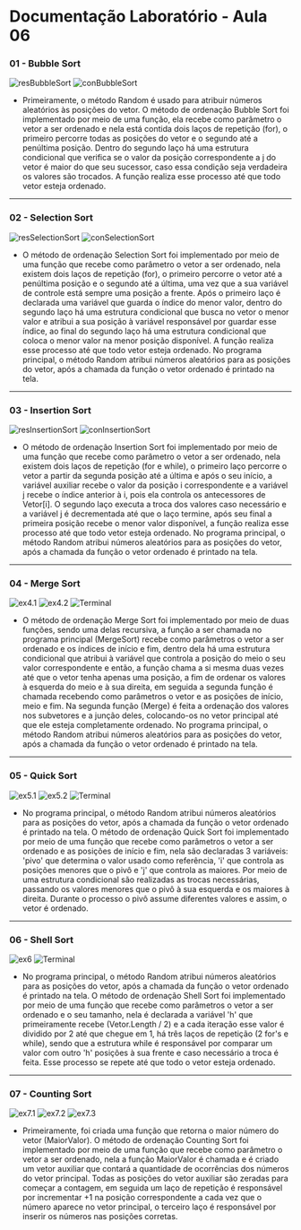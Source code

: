 # Documentação Laboratório - Aula 06

### 01 - Bubble Sort

![resBubbleSort](https://user-images.githubusercontent.com/97108963/192040729-46427031-aed0-407d-ab2f-402abdf7def5.PNG)
![conBubbleSort](https://user-images.githubusercontent.com/97108963/192040736-21c87f42-3b22-4b33-97a5-2dd738044ea2.PNG)

* Primeiramente, o método Random é usado para atribuir números aleatórios às posições do vetor. O método de ordenação Bubble Sort foi implementado por meio de uma função, ela recebe como parâmetro o vetor a ser ordenado e nela está contida dois laços de repetição (for), o primeiro percorre todas as posições do vetor e o segundo até a penúltima posição. Dentro do segundo laço há uma estrutura condicional que verifica se o valor da posição correspondente a j do vetor é maior do que seu sucessor, caso essa condição seja verdadeira os valores são trocados. A função realiza esse processo até que todo vetor esteja ordenado.

---

### 02 - Selection Sort

![resSelectionSort](https://user-images.githubusercontent.com/97108963/192040734-7cd975e8-c7ae-4e3a-9c7c-890302992680.PNG)
![conSelectionSort](https://user-images.githubusercontent.com/97108963/192040741-5c8bcefa-57a9-4daf-97b2-c1a21900da2a.PNG)

* O método de ordenação Selection Sort foi implementado por meio de uma função que recebe como parâmetro o vetor a ser ordenado, nela existem dois laços de repetição (for), o primeiro percorre o vetor até a penúltima posição e o segundo até a última, uma vez que a sua variável de controle está sempre uma posição a frente. Após o primeiro laço é declarada uma variável que guarda o índice do menor valor, dentro do segundo laço há uma estrutura condicional que busca no vetor o menor valor e atribui a sua posição à variável responsável por guardar esse índice, ao final do segundo laço há uma estrutura condicional que coloca o menor valor na menor posição disponível. A função realiza esse processo até que todo vetor esteja ordenado. No programa principal, o método Random atribui números aleatórios para as posições do vetor, após a chamada da função o vetor ordenado é printado na tela.

---

### 03 - Insertion Sort

![resInsertionSort](https://user-images.githubusercontent.com/97108963/192040733-3534e6ba-a1d4-4a00-9ad4-55a0710bf9c6.PNG)
![conInsertionSort](https://user-images.githubusercontent.com/97108963/192040738-edec2a57-1970-4617-a5cc-ceae47be55e2.PNG)

* O método de ordenação Insertion Sort foi implementado por meio de uma função que recebe como parâmetro o vetor a ser ordenado, nela existem dois laços de repetição (for e while), o primeiro laço percorre o vetor a partir da segunda posição até a última e após o seu início, a variável auxiliar recebe o valor da posição i correspondente e a variável j recebe o índice anterior à i, pois ela controla os antecessores de Vetor[i]. O segundo laço executa a troca dos valores caso necessário e a variável j é decrementada até que o laço termine, após seu final a primeira posição recebe o menor valor disponível, a função realiza esse processo até que todo vetor esteja ordenado. No programa principal, o método Random atribui números aleatórios para as posições do vetor, após a chamada da função o vetor ordenado é printado na tela.

---

### 04 - Merge Sort

![ex4.1](https://user-images.githubusercontent.com/97108963/194929667-981074bb-18c1-4ff1-a70d-2a8cbd90d439.PNG)
![ex4.2](https://user-images.githubusercontent.com/97108963/194929668-74303104-249f-44de-86ff-7f92943698b9.PNG)
![Terminal](https://user-images.githubusercontent.com/97108963/194929660-bc82d32b-1e1b-4eb8-901e-7737e9f4a2a3.PNG)

* O método de ordenação Merge Sort foi implementado por meio de duas funções, sendo uma delas recursiva, a função a ser chamada no programa principal (MergeSort) recebe como parâmetros o vetor a ser ordenado e os índices de início e fim, dentro dela há uma estrutura condicional que atribui à variável que controla a posição do meio o seu valor correspondente e então, a função chama a si mesma duas vezes até que o vetor tenha apenas uma posição, a fim de ordenar os valores à esquerda do meio e à sua direita, em seguida a segunda função é chamada recebendo como parâmetros o vetor e as posições de início, meio e fim. Na segunda função (Merge) é feita a ordenação dos valores nos subvetores e a junção deles, colocando-os no vetor principal até que ele esteja completamente ordenado. No programa principal, o método Random atribui números aleatórios para as posições do vetor, após a chamada da função o vetor ordenado é printado na tela.

---

### 05 - Quick Sort

![ex5.1](https://user-images.githubusercontent.com/97108963/194929837-a35970e9-67e9-42e3-8e43-799afa5f56ec.PNG)
![ex5.2](https://user-images.githubusercontent.com/97108963/194929838-a7e91f75-49c9-456c-bbba-c1d373e0fd47.PNG)
![Terminal](https://user-images.githubusercontent.com/97108963/194929835-bdabafb0-21cc-4004-b27f-e8e292bcc8aa.PNG)

* No programa principal, o método Random atribui números aleatórios para as posições do vetor, após a chamada da função o vetor ordenado é printado na tela. O método de ordenação Quick Sort foi implementado por meio de uma função que recebe como parâmetros o vetor a ser ordenado e as posições de início e fim, nela são declaradas 3 variáveis: 'pivo' que determina o valor usado como referência, 'i' que controla as posições menores que o pivô e 'j' que controla as maiores. Por meio de uma estrutura condicional são realizadas as trocas necessárias, passando os valores menores que o pivô à sua esquerda e os maiores à direita. Durante o processo o pivô assume diferentes valores e assim, o vetor é ordenado.

---

### 06 - Shell Sort

![ex6](https://user-images.githubusercontent.com/97108963/194930005-ecc674bf-e9eb-454b-a50c-f77824a9b0ba.PNG)
![Terminal](https://user-images.githubusercontent.com/97108963/194930007-bd67db9b-7b37-4947-892b-dc9786d91c91.PNG)

* No programa principal, o método Random atribui números aleatórios para as posições do vetor, após a chamada da função o vetor ordenado é printado na tela. O método de ordenação Shell Sort foi implementado por meio de uma função que recebe como parâmetros o vetor a ser ordenado e o seu tamanho, nela é declarada a variável 'h' que primeiramente recebe (Vetor.Length / 2) e a cada iteração esse valor é dividido por 2 até que chegue em 1, há três laços de repetição (2 for's e while), sendo que a estrutura while é responsável por comparar um valor com outro 'h' posições à sua frente e caso necessário a troca é feita. Esse processo se repete até que todo o vetor esteja ordenado.

---

### 07 - Counting Sort

![ex7.1](https://user-images.githubusercontent.com/97108963/195233259-3abd5768-ef96-4e0b-be47-59ea9a1f51b9.PNG)
![ex7.2](https://user-images.githubusercontent.com/97108963/195233264-6dbeaf8d-9ba9-4042-a32c-757052dc4ef6.PNG)
![ex7.3](https://user-images.githubusercontent.com/97108963/195233254-a9275d01-a466-483c-b788-5b90221a7ad5.PNG)

* Primeiramente, foi criada uma função que retorna o maior número do vetor (MaiorValor). O método de ordenação Counting Sort foi implementado por meio de uma função que recebe como parâmetro o vetor a ser ordenado, nela a função MaiorValor é chamada e é criado um vetor auxiliar que contará a quantidade de ocorrências dos números do vetor principal. Todas as posições do vetor auxiliar são zeradas para começar a contagem, em seguida um laço de repetição é responsável por incrementar +1 na posição correspondente a cada vez que o número aparece no vetor principal, o terceiro laço é responsável por inserir os números nas posições corretas.
